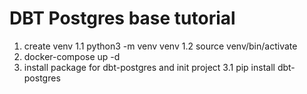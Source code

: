 # DBT Postgres base tutorial

1. create venv
  1.1 python3 -m venv venv
  1.2 source venv/bin/activate
2. docker-compose up -d
3. install package for dbt-postgres and init project
  3.1 pip install dbt-postgres